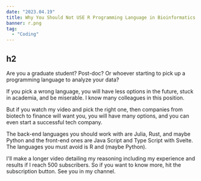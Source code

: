 ```yaml
---
date: "2023.04.19"
title: Why You Should Not USE R Programming Language in Bioinformatics.
banner: r.png
tag:
  - "Coding"
---
```


## h2

Are you a graduate student? Post-doc? Or whoever starting to pick up a programming language to analyze your data?

If you pick a wrong language, you will have less options in the future, stuck in academia, and be miserable. I know many colleagues in this position.

But if you watch my video and pick the right one, then companies from biotech to finance will want you, you will have many options, and you can even start a successful tech company.

The back-end languages you should work with are Julia, Rust, and maybe Python and the front-end ones are Java Script and Type Script with Svelte. The languages you must avoid is R and (maybe Python).

I'll make a longer video detailing my reasoning including my experience and results if I reach 500 subscribers. So if you want to know more, hit the subscription button. See you in my channel.
